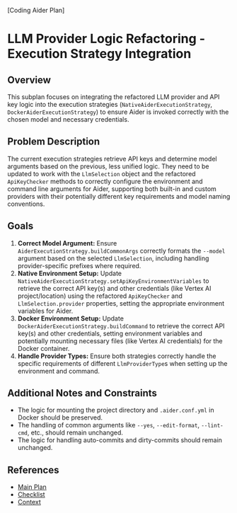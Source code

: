 [Coding Aider Plan]

# LLM Provider Logic Refactoring - Execution Strategy Integration

## Overview

This subplan focuses on integrating the refactored LLM provider and API key logic into the execution strategies (`NativeAiderExecutionStrategy`, `DockerAiderExecutionStrategy`) to ensure Aider is invoked correctly with the chosen model and necessary credentials.

## Problem Description

The current execution strategies retrieve API keys and determine model arguments based on the previous, less unified logic. They need to be updated to work with the `LlmSelection` object and the refactored `ApiKeyChecker` methods to correctly configure the environment and command line arguments for Aider, supporting both built-in and custom providers with their potentially different key requirements and model naming conventions.

## Goals

1.  **Correct Model Argument:** Ensure `AiderExecutionStrategy.buildCommonArgs` correctly formats the `--model` argument based on the selected `LlmSelection`, including handling provider-specific prefixes where required.
2.  **Native Environment Setup:** Update `NativeAiderExecutionStrategy.setApiKeyEnvironmentVariables` to retrieve the correct API key(s) and other credentials (like Vertex AI project/location) using the refactored `ApiKeyChecker` and `LlmSelection.provider` properties, setting the appropriate environment variables for Aider.
3.  **Docker Environment Setup:** Update `DockerAiderExecutionStrategy.buildCommand` to retrieve the correct API key(s) and other credentials, setting environment variables and potentially mounting necessary files (like Vertex AI credentials) for the Docker container.
4.  **Handle Provider Types:** Ensure both strategies correctly handle the specific requirements of different `LlmProviderType`s when setting up the environment and command.

## Additional Notes and Constraints

*   The logic for mounting the project directory and `.aider.conf.yml` in Docker should be preserved.
*   The handling of common arguments like `--yes`, `--edit-format`, `--lint-cmd`, etc., should remain unchanged.
*   The logic for handling auto-commits and dirty-commits should remain unchanged.

## References

*   [Main Plan](../llm_provider_refactoring.md)
*   [Checklist](llm_provider_refactoring_execution_checklist.md)
*   [Context](llm_provider_refactoring_execution_context.yaml)
